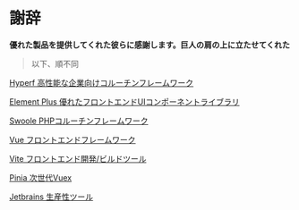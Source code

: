# 謝辞

**優れた製品を提供してくれた彼らに感謝します。巨人の肩の上に立たせてくれた**

> 以下、順不同

[Hyperf 高性能な企業向けコルーチンフレームワーク](https://hyperf.io/)

[Element Plus 優れたフロントエンドUIコンポーネントライブラリ](https://element-plus.org/zh-CN/)

[Swoole PHPコルーチンフレームワーク](https://www.swoole.com)

[Vue フロントエンドフレームワーク](https://vuejs.org/)

[Vite フロントエンド開発/ビルドツール](https://vitejs.cn/)

[Pinia 次世代Vuex](https://github.com/vuejs/pinia)

[Jetbrains 生産性ツール](https://www.jetbrains.com/)